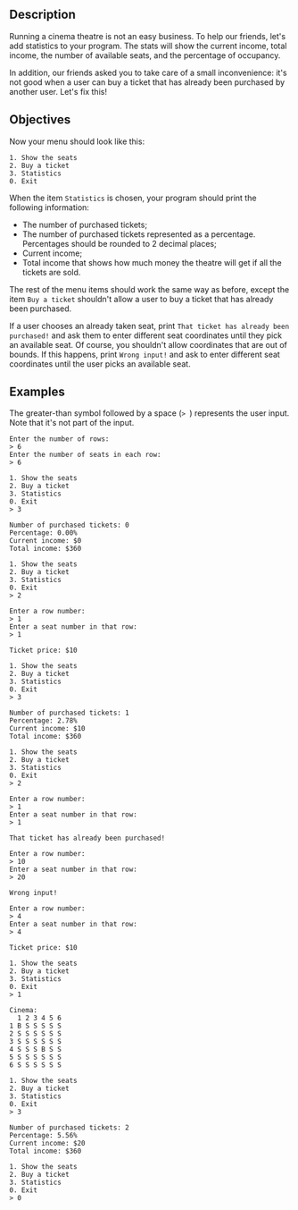 <h2>Description</h2>

<p>Running a cinema theatre is not an easy business. To help our friends, let's add statistics to your program. The stats will show the current income, total income, the number of available seats, and the percentage of occupancy. </p>

<p>In addition, our friends asked you to take care of a small inconvenience: it's not good when a user can buy a ticket that has already been purchased by another user. Let's fix this!</p>

<h2>Objectives</h2>

<p>Now your menu should look like this:</p>

<pre><code class="language-no-highlight">1. Show the seats
2. Buy a ticket
3. Statistics
0. Exit</code></pre>

<p>When the item <code class="java">Statistics</code> is chosen, your program should print the following information:</p>

<ul>
	<li>The number of purchased tickets;</li>
	<li>The number of purchased tickets represented as a percentage. Percentages should be rounded to 2 decimal places;</li>
	<li>Current income;</li>
	<li>Total income that shows how much money the theatre will get if all the tickets are sold.</li>
</ul>

<p>The rest of the menu items should work the same way as before, except the item <code class="java">Buy a ticket</code> shouldn't allow a user to buy a ticket that has already been purchased.</p>

<p>If a user chooses an already taken seat, print <code class="java">That ticket has already been purchased!</code> and ask them to enter different seat coordinates until they pick an available seat. Of course, you shouldn't allow coordinates that are out of bounds. If this happens, print <code class="java">Wrong input!</code> and ask to enter different seat coordinates until the user picks an available seat.</p>

<h2>Examples</h2>

<p>The greater-than symbol followed by a space (<code class="java">&gt; </code>) represents the user input. Note that it's not part of the input.</p>

<pre><code class="language-no-highlight">Enter the number of rows:
&gt; 6
Enter the number of seats in each row:
&gt; 6

1. Show the seats
2. Buy a ticket
3. Statistics
0. Exit
&gt; 3

Number of purchased tickets: 0
Percentage: 0.00%
Current income: $0
Total income: $360

1. Show the seats
2. Buy a ticket
3. Statistics
0. Exit
&gt; 2

Enter a row number:
&gt; 1
Enter a seat number in that row:
&gt; 1

Ticket price: $10

1. Show the seats
2. Buy a ticket
3. Statistics
0. Exit
&gt; 3

Number of purchased tickets: 1
Percentage: 2.78%
Current income: $10
Total income: $360

1. Show the seats
2. Buy a ticket
3. Statistics
0. Exit
&gt; 2

Enter a row number:
&gt; 1
Enter a seat number in that row:
&gt; 1

That ticket has already been purchased!

Enter a row number:
&gt; 10
Enter a seat number in that row:
&gt; 20

Wrong input!

Enter a row number:
&gt; 4
Enter a seat number in that row:
&gt; 4

Ticket price: $10

1. Show the seats
2. Buy a ticket
3. Statistics
0. Exit
&gt; 1

Cinema:
  1 2 3 4 5 6
1 B S S S S S
2 S S S S S S
3 S S S S S S
4 S S S B S S
5 S S S S S S
6 S S S S S S

1. Show the seats
2. Buy a ticket
3. Statistics
0. Exit
&gt; 3

Number of purchased tickets: 2
Percentage: 5.56%
Current income: $20
Total income: $360

1. Show the seats
2. Buy a ticket
3. Statistics
0. Exit
&gt; 0
</code></pre>
